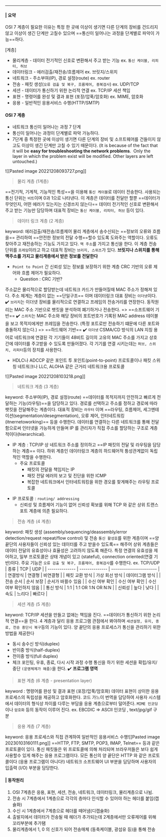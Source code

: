 ----

#### | 요약 
OSI 7 계층이 필요한 이유는 특정 한 곳에 이상이 생기면 다른 단계의 장비를 건드리지 않고 이상이 생긴 단계만 고칠수 있으며 ==통신이 일어나는 과정을 단계별로 파악이 가능==하다. 

[계층]
* 물리계층 - 데이터 전기적인 신호로 변환해서 주고 받는 기능 ex. `통신 케이블, 리피터, 허브`
* 데이터링크  - 에러검출/재전송/흐름제어 ex. 브릿지/스위치
* 네트워크 - 주소부여(IP), 경로 설정(route) ex. router
* 전송 - 패킷 생성(`오류 검출 및 복구, 흐름제어, 중복검사`) ex. UDP/TCP 
* 세션 - 데이터가 통신하기 위한 논리적 연결 ex. TCP/IP 세션 책임
* 표현 -  명령어를 완성 및 결과 표현 (포장/압푹/암호화) ex. MIME, 암호화
* 응용 - 일반적인 응용서비스 수행(HTTP/SMTP)


#### OSI 7 계층 
- 네트워크 통신이 일어나는 과정 7 단계 
- 통신이 일어나는 과정이 단계별로 파악 가능하다. 
- 7단계 중 특정한 곳에 이상이 생기면 다른 단계의 장비 및 소프트웨어를 건들이지 않고도 이상이 생긴 단계만 고칠 수 있기 때문이다.
	(It is because of the fact that it will be **easy for troubleshooting the network problems**. 
	Only the layer in which the problem exist will be modified. Other layers are left untouched.)

![[Pasted image 20221208093727.png]]


> 물리 계층 (1계층) 

==전기적, 기계적, 기능적인 특성==을 이용해 `통신 케이블`로 데이터 전송한다. 
사용되는 통신 단위는 `비트`이며 0과 1으로 나타낸다. 
이 계층은 데이터를 전달만 할뿐 ==데이터가 무엇인지, 어떤 에러가 있는지는 신경쓰지 않는다== 
데이터 전기적인 신호로 변환해서 주고 받는 기능만 담당하며 대표적 장비는 `통신 케이블, 리피터, 허브` 등이 있다. 

> 데이터 링크 계층 (2 계층)

keyword: 에러검출/재전송/흐름제어
물리 계층에서 송수신되는 ==정보의 오류와 흐름을== 관리하여 ==안전한 정보의 전달 수행==할수 있도록 도와주는 역할이다. 
오류도 찾아주고 재전송하는 기능도 가지고 있다. 
`맥 주소`를 가지고 통신을 한다. 이 계층 전송 단위를 `프레임`이라고 하고 대표적 장비는 `브리지, 스위츠`가 있다. 
**브릿지나 스위치를 통해 맥주소를 가지고 물리계층에서 받은 정보를 전달한다**

* `Point to Point` 간 신뢰성 있는 정보를 보장하기 위한 계층 CRC 기반의 오류 제어와 흐름 제어가 필요하다. 
	* Question : CRC 기반? 

주소값은 물리적으로 할당받는데 네트워크 카드가 만들어질때 MAC 주소가 정해져 있다. 
주소 체계는 계층이 없는 ==단일구조== 이며 데이터링크 대표 장비는 `이더넷`이다. 
	 ✔️ `브리지`는 이더넷 장비를 물리적으로 연결하고 프레임의 전송거리를 연장한다. 동작원리는 MAC 주소 기반으로 팻킷을 분석하여 폐기하거나 전송한다.  => ==소프트웨어 기반==
	 ✔️ `스위치`는 MAC 주소와 해당 장비의 포트번호가 기록된 MAC address 테이블을 보고 목적지에게만 프레임을 전송한다. (특정 포트로만 전송하기 떄문에 다른 포트와 충돌하지 않는다.) => ==하드웨어 기반==
	 ✔️ `이더넷` CSMA/CD 방식의 LAN 지칭 용어로 네트워크에 연결된 각 기기들이 48비트 길이의 고유의 MAC 주소를 가지고 상호 간에 데이터를 주고받을 수 있도록 만들어졌다. 각 기기를 연결 시키는데는 `허브, 스위치, 리피터`등의 장치를 사용한다. 
* HDLC나 ADCCP 같은 포인트 투 포인트(point-to-point) 프로토콜이나 패킷 스위칭 네트워크나 LLC, ALOHA 같은 근거리 네트워크용 프로토콜

![[Pasted image 20221208103218.png]]


> 네트워크 계층 (3 계층)

keyword: 주소부여(IP), 경로 설정(route)
==데이터를 목적지까지 안전하고 빠르게 전달하는 기능(라우팅)==을 담당하고 있다. 
경로를 선택하고 주소를 정하고 경로에 따라 팻킷을 전달해주는 계층이다. 
대표적 장비는 `라우터` 이며 ==라우팅, 흐름제어, 세그멘테이션(segmentation/desegmentation), 오류 제어, 인터네트워킹(itnernetoworking)== 등을 수행한다. 
데이터를 연결하는 다른 네트워크를 통해 전달함으로써 인터넷을 가능하게 만들며 IP 를 관리자가 직접 주소를 할당하는 구조로 계층적이다(hierarchical). 

- IP 계층 : TCP/IP 상 네트워크 주소를 정의하고 ==IP 패킷의 전달 및 라우팅을 담당하는 계층== 이다. 하위 계층인 데이터링크 계층의 하드웨어적 틍성관계없이 독립적인 역할을 수행한다. 
	- 주요 프로토콜 
		- 패킷의 전달을 책임지는 IP
		- 패킷 전달 에러의 보고 및 진단을 위한 ICMP 
		- 복잡한 네트워크에서 인터네트워킹을 위한 경오를 찾게해주는 라우팅 프로토콜 

* IP 프로토콜 : `routing/ addressing` 
	* 신뢰성 및 흐름제어 기능이 없어 신뢰성 확보를 위해 TCP 와 같은 상위 트랜스포트 계층에 의존 필요하다. 

> 전송 계층 (4 계층)

keyword: 패킷 생성 (assembly/sequencing/deassembly/error detection/request repeat/flow control) 및 전송
`통신 활성호`를 위한 계층이며 ==양 끝단의 사용자들이 신뢰성 있는 데이터를 주고 받을수 있도록== 해주어 상위 계층들은 데이터 전달의 유효성이나 효율성은 고려하지 않도록 해준다. 
특정 연결의 유효성을 제어하고, 일부 프로토콜은 상태 개념이 있고 (stateful), connection oriented(연결 기반)이다. 
주요 기능은 `오류 검출 및 복구, 흐름제어, 중복검사`를 수행한다. 
ex. TCP/UDP
| 종류           | TCP            | UDP                     |
| -------------- | -------------- | ----------------------- |
| 연결방식       | 연결형         | 비연결형                |
| 패킷 교환 방식 | 가상 회선 방식 | 데이터그램 방식         |
| 전송 순서      | 순서 보장      | 순서가 바뀔수 있음      |
| 수신 여부 확인 | 수신 여부 확인 | 수신 여부 확인하지 않음 |
| 통신 방식      | 1:1            | 1:1 OR 1:N OR N:N       |
| 신뢰성         | 높다           | 낮다                    |
| 속도           | 느리다         | 빠르다                        |


> 세션 계층 (5 계층)

keyword: TCP/IP 세션을 만들고 없애는 책임을 진다. 
==데이터가 통신하기 위한 논리적 연결==을 한다. 
4 계층과 달리 응용 프로그램 관점에서 봐야하며 `세션설정, 유지, 종료, 전송 중단시 복구`등의 기능이 있다.
양 끝단의 응용 프로세스가 통신을 관리하기 위한 방법을 제공한다
* 동시 송수신 방식(duplex)
* 반이중 방식(half-duplex)
* 전이중 방식(full duplex)
* 체크 포인팅, 우휴, 종료, 다시 시작 과정 수행
통신을 하기 위한 세션을 확립/유지/중단 `(운영체제가 해줌)`을 한다.
   ✔️ **프로그램 영역** 

> 표현 계층 (6 계층 - presentation layer)

keyword : 명령어를 완성 및 결과 표현 (포장/압푹/암호화)
데이터 표현이 상이한 응용 프로세스의 독립성을 제공하고 암호화한다. 
코드 가느이 번역을 담당하여 사용자 시스템에서 데이터의 형식상 차이를 다루는
부담을 응용 계층으로부터 덜어준다. 
`MIME 인코딩`이나 `암호화` 등의 동작이 이루어 진다. 
ex. EBCDIC => ASCII 인코딩 , text/jpg/gif 구분 

> 응용 계층 (7 계층)

keyword: 응용 프로세스와 직접 관계하여 일반적인 응용서비스 수행![[Pasted image 20230103160111.png]]
==HTTP, FTP, SMTP, POP3, IMAP, Telnet== 등과 같은 프로토콜이 있다. 
통신 패킷들은 위 프로토콜에 의해 처리되며 브라우저들은 보다 쉽게 사용할수 있게 해주는 응용 프로그램이다. 
모든 통신의 양 끝단은 HTTP 와 같은 프로토콜이다 (응용 프로그램이 아니다!)
네트워크 소프트웨어 UI 부분을 담당하며 사용자의 입출력 (I/O) 부분을 담당한다. 


#### | 동작원리 

1.  OSI 7계층은 응용, 표현, 세션, 전송, 네트워크, 데이터링크, 물리계층으로 나뉨.
2.  전송 시 7계층에서 1계층으로 각각의 층마다 인식할 수 있어야 하는 헤더를 붙임(캡슐화)
3.  수신 시 1계층에서 7계층으로 헤더를 떼어냄(디캡슐화)
4.  출발지에서 데이터가 전송될 때 헤더가 추가되는데 2계층에서만 오류제어를 위해 꼬리부분에 추가됌
5.  물리계층에서 1, 0 의 신호가 되어 전송매체 (동축케이블, 광섬유 등)을 통해 전송
